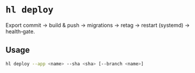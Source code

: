 # `hl deploy`

Export commit → build & push → migrations → retag → restart (systemd) → health‑gate.

## Usage
```bash
hl deploy --app <name> --sha <sha> [--branch <name>]
```
